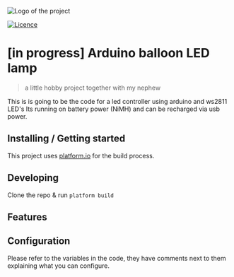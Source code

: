 ![Logo of the project](https://raw.githubusercontent.com/jehna/readme-best-practices/master/sample-logo.png)

[![Licence](http://www.wtfpl.net/wp-content/uploads/2012/12/wtfpl-badge-1.png)](http://www.wtfpl.net/)

# [in progress] Arduino balloon LED lamp
> a little hobby project together with my nephew

This is is going to be the code for a led controller using arduino and ws2811 LED's
Its running on battery  power (NiMH) and can be recharged via usb power.

## Installing / Getting started

This project uses [platform.io](http://platformio.org/) for the build process.

## Developing

Clone the repo & run `platform build`


## Features

## Configuration

Please refer to the variables in the code, they have comments next to them explaining what you can configure.
